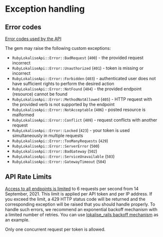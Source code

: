 # Exception handling

## Error codes

[Error codes used by the API](https://app.lokalise.com/api2docs/curl/#resource-errors)

The gem may raise the following custom exceptions:

* `RubyLokaliseApi::Error::BadRequest` (`400`) - the provided request incorrect
* `RubyLokaliseApi::Error::Unauthorized` (`401`) - token is missing or incorrect
* `RubyLokaliseApi::Error::Forbidden` (`403`) - authenticated user does not have sufficient rights to perform the desired action
* `RubyLokaliseApi::Error::NotFound` (`404`) - the provided endpoint (resource) cannot be found
* `RubyLokaliseApi::Error::MethodNotAllowed` (`405`) - HTTP request with the provided verb is not supported by the endpoint
* `RubyLokaliseApi::Error::NotAcceptable` (`406`) - posted resource is malformed
* `RubyLokaliseApi::Error::Conflict` (`409`) - request conflicts with another request
* `RubyLokaliseApi::Error::Locked` (`423`) - your token is used simultaneously in multiple requests
* `RubyLokaliseApi::Error::TooManyRequests` (`429`)
* `RubyLokaliseApi::Error::ServerError` (`500`)
* `RubyLokaliseApi::Error::BadGateway` (`502`)
* `RubyLokaliseApi::Error::ServiceUnavailable` (`503`)
* `RubyLokaliseApi::Error::GatewayTimeout` (`504`)

## API Rate Limits

[Access to all endpoints is limited](https://app.lokalise.com/api2docs/curl/#resource-rate-limits) to 6 requests per second from 14 September, 2021. This limit is applied per API token and per IP address. If you exceed the limit, a 429 HTTP status code will be returned and the corresponding exception will be raised that you should handle properly. To handle such errors, we recommend an exponential backoff mechanism with a limited number of retries. You can use [lokalise_rails backoff mechanism](https://github.com/bodrovis/lokalise_rails/blob/master/lib/lokalise_rails/task_definition/base.rb#L63) as an example.

Only one concurrent request per token is allowed.
